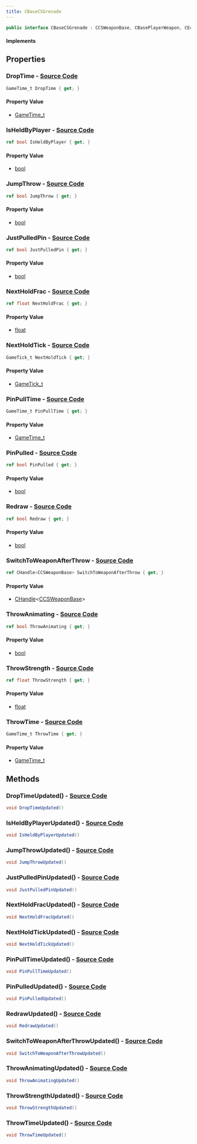 ```yaml
---
title: CBaseCSGrenade
---
```


```csharp
public interface CBaseCSGrenade : CCSWeaponBase, CBasePlayerWeapon, CEconEntity, CBaseFlex, CBaseAnimGraph, CBaseModelEntity, CBaseEntity, CEntityInstance, ISchemaClass<CEntityInstance>, ISchemaClass<CBaseEntity>, ISchemaClass<CBaseModelEntity>, ISchemaClass<CBaseAnimGraph>, ISchemaClass<CBaseFlex>, ISchemaClass<CEconEntity>, ISchemaClass<CBasePlayerWeapon>, ISchemaClass<CCSWeaponBase>, ISchemaClass<CBaseCSGrenade>, ISchemaField, ISchemaClass, INativeHandle
```

#### Implements

## Properties

### **DropTime** - [Source Code](https://github.com/swiftly-solution/swiftlys2/blob/main/managed/src/SwiftlyS2.Generated/Schemas/Interfaces/CBaseCSGrenade.cs#L30)

```csharp
GameTime_t DropTime { get; }
```

#### Property Value

- [GameTime_t](/docs/api/shared/schemadefinitions/gametime_t)

### **IsHeldByPlayer** - [Source Code](https://github.com/swiftly-solution/swiftlys2/blob/main/managed/src/SwiftlyS2.Generated/Schemas/Interfaces/CBaseCSGrenade.cs#L18)

```csharp
ref bool IsHeldByPlayer { get; }
```

#### Property Value

- [bool](https://learn.microsoft.com/dotnet/api/system.boolean)

### **JumpThrow** - [Source Code](https://github.com/swiftly-solution/swiftlys2/blob/main/managed/src/SwiftlyS2.Generated/Schemas/Interfaces/CBaseCSGrenade.cs#L22)

```csharp
ref bool JumpThrow { get; }
```

#### Property Value

- [bool](https://learn.microsoft.com/dotnet/api/system.boolean)

### **JustPulledPin** - [Source Code](https://github.com/swiftly-solution/swiftlys2/blob/main/managed/src/SwiftlyS2.Generated/Schemas/Interfaces/CBaseCSGrenade.cs#L34)

```csharp
ref bool JustPulledPin { get; }
```

#### Property Value

- [bool](https://learn.microsoft.com/dotnet/api/system.boolean)

### **NextHoldFrac** - [Source Code](https://github.com/swiftly-solution/swiftlys2/blob/main/managed/src/SwiftlyS2.Generated/Schemas/Interfaces/CBaseCSGrenade.cs#L38)

```csharp
ref float NextHoldFrac { get; }
```

#### Property Value

- [float](https://learn.microsoft.com/dotnet/api/system.single)

### **NextHoldTick** - [Source Code](https://github.com/swiftly-solution/swiftlys2/blob/main/managed/src/SwiftlyS2.Generated/Schemas/Interfaces/CBaseCSGrenade.cs#L36)

```csharp
GameTick_t NextHoldTick { get; }
```

#### Property Value

- [GameTick_t](/docs/api/shared/schemadefinitions/gametick_t)

### **PinPullTime** - [Source Code](https://github.com/swiftly-solution/swiftlys2/blob/main/managed/src/SwiftlyS2.Generated/Schemas/Interfaces/CBaseCSGrenade.cs#L32)

```csharp
GameTime_t PinPullTime { get; }
```

#### Property Value

- [GameTime_t](/docs/api/shared/schemadefinitions/gametime_t)

### **PinPulled** - [Source Code](https://github.com/swiftly-solution/swiftlys2/blob/main/managed/src/SwiftlyS2.Generated/Schemas/Interfaces/CBaseCSGrenade.cs#L20)

```csharp
ref bool PinPulled { get; }
```

#### Property Value

- [bool](https://learn.microsoft.com/dotnet/api/system.boolean)

### **Redraw** - [Source Code](https://github.com/swiftly-solution/swiftlys2/blob/main/managed/src/SwiftlyS2.Generated/Schemas/Interfaces/CBaseCSGrenade.cs#L16)

```csharp
ref bool Redraw { get; }
```

#### Property Value

- [bool](https://learn.microsoft.com/dotnet/api/system.boolean)

### **SwitchToWeaponAfterThrow** - [Source Code](https://github.com/swiftly-solution/swiftlys2/blob/main/managed/src/SwiftlyS2.Generated/Schemas/Interfaces/CBaseCSGrenade.cs#L40)

```csharp
ref CHandle<CCSWeaponBase> SwitchToWeaponAfterThrow { get; }
```

#### Property Value

- [CHandle](/docs/api/shared/natives/chandle-1)<[CCSWeaponBase](/docs/api/shared/schemadefinitions/ccsweaponbase)>

### **ThrowAnimating** - [Source Code](https://github.com/swiftly-solution/swiftlys2/blob/main/managed/src/SwiftlyS2.Generated/Schemas/Interfaces/CBaseCSGrenade.cs#L24)

```csharp
ref bool ThrowAnimating { get; }
```

#### Property Value

- [bool](https://learn.microsoft.com/dotnet/api/system.boolean)

### **ThrowStrength** - [Source Code](https://github.com/swiftly-solution/swiftlys2/blob/main/managed/src/SwiftlyS2.Generated/Schemas/Interfaces/CBaseCSGrenade.cs#L28)

```csharp
ref float ThrowStrength { get; }
```

#### Property Value

- [float](https://learn.microsoft.com/dotnet/api/system.single)

### **ThrowTime** - [Source Code](https://github.com/swiftly-solution/swiftlys2/blob/main/managed/src/SwiftlyS2.Generated/Schemas/Interfaces/CBaseCSGrenade.cs#L26)

```csharp
GameTime_t ThrowTime { get; }
```

#### Property Value

- [GameTime_t](/docs/api/shared/schemadefinitions/gametime_t)

## Methods

### **DropTimeUpdated()** - [Source Code](https://github.com/swiftly-solution/swiftlys2/blob/main/managed/src/SwiftlyS2.Generated/Schemas/Interfaces/CBaseCSGrenade.cs#L49)

```csharp
void DropTimeUpdated()
```

### **IsHeldByPlayerUpdated()** - [Source Code](https://github.com/swiftly-solution/swiftlys2/blob/main/managed/src/SwiftlyS2.Generated/Schemas/Interfaces/CBaseCSGrenade.cs#L43)

```csharp
void IsHeldByPlayerUpdated()
```

### **JumpThrowUpdated()** - [Source Code](https://github.com/swiftly-solution/swiftlys2/blob/main/managed/src/SwiftlyS2.Generated/Schemas/Interfaces/CBaseCSGrenade.cs#L45)

```csharp
void JumpThrowUpdated()
```

### **JustPulledPinUpdated()** - [Source Code](https://github.com/swiftly-solution/swiftlys2/blob/main/managed/src/SwiftlyS2.Generated/Schemas/Interfaces/CBaseCSGrenade.cs#L51)

```csharp
void JustPulledPinUpdated()
```

### **NextHoldFracUpdated()** - [Source Code](https://github.com/swiftly-solution/swiftlys2/blob/main/managed/src/SwiftlyS2.Generated/Schemas/Interfaces/CBaseCSGrenade.cs#L53)

```csharp
void NextHoldFracUpdated()
```

### **NextHoldTickUpdated()** - [Source Code](https://github.com/swiftly-solution/swiftlys2/blob/main/managed/src/SwiftlyS2.Generated/Schemas/Interfaces/CBaseCSGrenade.cs#L52)

```csharp
void NextHoldTickUpdated()
```

### **PinPullTimeUpdated()** - [Source Code](https://github.com/swiftly-solution/swiftlys2/blob/main/managed/src/SwiftlyS2.Generated/Schemas/Interfaces/CBaseCSGrenade.cs#L50)

```csharp
void PinPullTimeUpdated()
```

### **PinPulledUpdated()** - [Source Code](https://github.com/swiftly-solution/swiftlys2/blob/main/managed/src/SwiftlyS2.Generated/Schemas/Interfaces/CBaseCSGrenade.cs#L44)

```csharp
void PinPulledUpdated()
```

### **RedrawUpdated()** - [Source Code](https://github.com/swiftly-solution/swiftlys2/blob/main/managed/src/SwiftlyS2.Generated/Schemas/Interfaces/CBaseCSGrenade.cs#L42)

```csharp
void RedrawUpdated()
```

### **SwitchToWeaponAfterThrowUpdated()** - [Source Code](https://github.com/swiftly-solution/swiftlys2/blob/main/managed/src/SwiftlyS2.Generated/Schemas/Interfaces/CBaseCSGrenade.cs#L54)

```csharp
void SwitchToWeaponAfterThrowUpdated()
```

### **ThrowAnimatingUpdated()** - [Source Code](https://github.com/swiftly-solution/swiftlys2/blob/main/managed/src/SwiftlyS2.Generated/Schemas/Interfaces/CBaseCSGrenade.cs#L46)

```csharp
void ThrowAnimatingUpdated()
```

### **ThrowStrengthUpdated()** - [Source Code](https://github.com/swiftly-solution/swiftlys2/blob/main/managed/src/SwiftlyS2.Generated/Schemas/Interfaces/CBaseCSGrenade.cs#L48)

```csharp
void ThrowStrengthUpdated()
```

### **ThrowTimeUpdated()** - [Source Code](https://github.com/swiftly-solution/swiftlys2/blob/main/managed/src/SwiftlyS2.Generated/Schemas/Interfaces/CBaseCSGrenade.cs#L47)

```csharp
void ThrowTimeUpdated()
```

